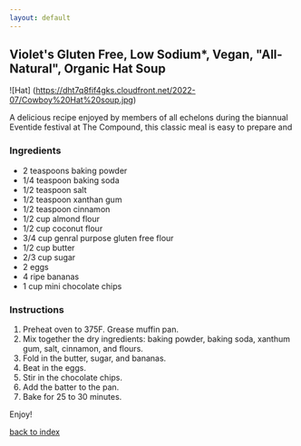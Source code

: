 ```yaml
---
layout: default
---
```


## Violet's Gluten Free, Low Sodium*, Vegan, "All-Natural", Organic Hat Soup
<!---
Violet Bailey. I sure hope these recipes don't need to be real things
-->

![Hat] (https://dht7q8fif4gks.cloudfront.net/2022-07/Cowboy%20Hat%20soup.jpg)

A delicious recipe enjoyed by members of all echelons during the biannual Eventide festival at The Compound, this classic meal is easy to prepare and 

### Ingredients
- 2 teaspoons baking powder
- 1/4 teaspoon baking soda
- 1/2 teaspoon salt
- 1/2 teaspoon xanthan gum
- 1/2 teaspoon cinnamon
- 1/2 cup almond flour
- 1/2 cup coconut flour
- 3/4 cup genral purpose gluten free flour
- 1/2 cup butter
- 2/3 cup sugar
- 2 eggs
- 4 ripe bananas
- 1 cup mini chocolate chips

### Instructions
1. Preheat oven to 375F. Grease muffin pan.
2. Mix together the dry ingredients: baking powder, baking soda, xanthum gum, salt, cinnamon, and flours.
3. Fold in the butter, sugar, and bananas.
4. Beat in the eggs.
5. Stir in the chocolate chips.
6. Add the batter to the pan.
7. Bake for 25 to 30 minutes.

Enjoy!

<!--
Keep this link to return to the index
-->
[back to index](../)